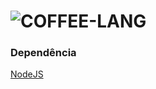 # ![COFFEE-LANG](https://img.shields.io/badge/-Coffee%20Lang-944058?style=flat-square&logo=coffee&logoColor=white)

### Dependência
[NodeJS](https://nodejs.org/en/)